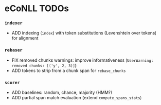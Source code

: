 # eCoNLL TODOs

### `indexer`
- ADD indexing (`index`) with token substitutions (Levenshtein over tokens) for alignment

### `rebaser`

- FIX removed chunks warnings: improve informativeness (`UserWarning: removed chunks: [('y', 2, 3)]`)
- ADD tokens to strip from a chunk span for `rebase_chunks`

### `scorer`

- ADD baselines: random, chance, majority (HMM?)
- ADD partial span match evaluation (extend `compute_spans_stats`)